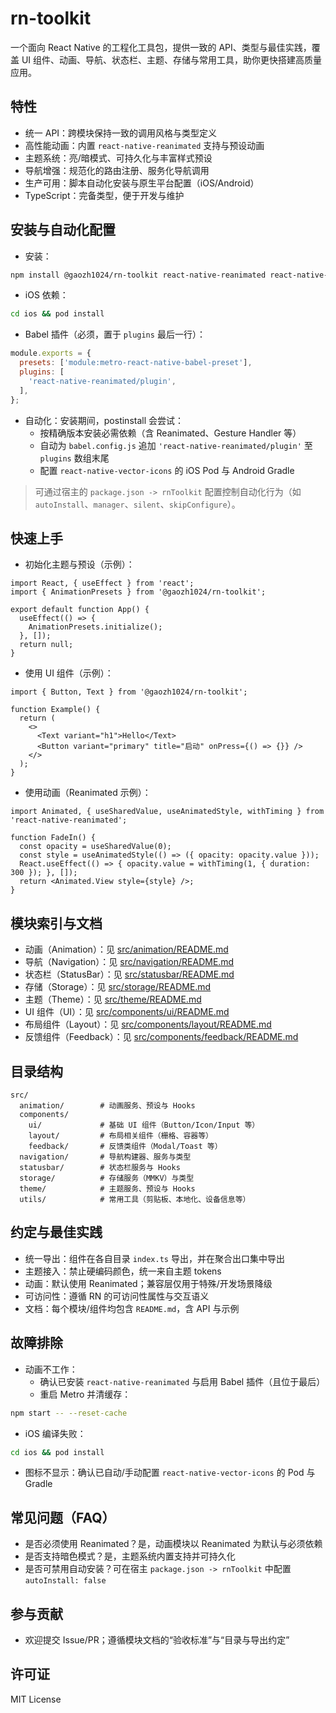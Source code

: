 # rn-toolkit

一个面向 React Native 的工程化工具包，提供一致的 API、类型与最佳实践，覆盖 UI 组件、动画、导航、状态栏、主题、存储与常用工具，助你更快搭建高质量应用。

## 特性
- 统一 API：跨模块保持一致的调用风格与类型定义
- 高性能动画：内置 `react-native-reanimated` 支持与预设动画
- 主题系统：亮/暗模式、可持久化与丰富样式预设
- 导航增强：规范化的路由注册、服务化导航调用
- 生产可用：脚本自动化安装与原生平台配置（iOS/Android）
- TypeScript：完备类型，便于开发与维护

## 安装与自动化配置
- 安装：
```bash
npm install @gaozh1024/rn-toolkit react-native-reanimated react-native-gesture-handler
```
- iOS 依赖：
```bash
cd ios && pod install
```
- Babel 插件（必须，置于 `plugins` 最后一行）：
```javascript
module.exports = {
  presets: ['module:metro-react-native-babel-preset'],
  plugins: [
    'react-native-reanimated/plugin',
  ],
};
```
- 自动化：安装期间，postinstall 会尝试：
  - 按精确版本安装必需依赖（含 Reanimated、Gesture Handler 等）
  - 自动为 `babel.config.js` 追加 `'react-native-reanimated/plugin'` 至 `plugins` 数组末尾
  - 配置 `react-native-vector-icons` 的 iOS Pod 与 Android Gradle

> 可通过宿主的 `package.json -> rnToolkit` 配置控制自动化行为（如 `autoInstall`、`manager`、`silent`、`skipConfigure`）。

## 快速上手
- 初始化主题与预设（示例）：
```tsx
import React, { useEffect } from 'react';
import { AnimationPresets } from '@gaozh1024/rn-toolkit';

export default function App() {
  useEffect(() => {
    AnimationPresets.initialize();
  }, []);
  return null;
}
```
- 使用 UI 组件（示例）：
```tsx
import { Button, Text } from '@gaozh1024/rn-toolkit';

function Example() {
  return (
    <>
      <Text variant="h1">Hello</Text>
      <Button variant="primary" title="启动" onPress={() => {}} />
    </>
  );
}
```
- 使用动画（Reanimated 示例）：
```tsx
import Animated, { useSharedValue, useAnimatedStyle, withTiming } from 'react-native-reanimated';

function FadeIn() {
  const opacity = useSharedValue(0);
  const style = useAnimatedStyle(() => ({ opacity: opacity.value }));
  React.useEffect(() => { opacity.value = withTiming(1, { duration: 300 }); }, []);
  return <Animated.View style={style} />;
}
```

## 模块索引与文档
- 动画（Animation）：见 [src/animation/README.md](src/animation/README.md)
- 导航（Navigation）：见 [src/navigation/README.md](src/navigation/README.md)
- 状态栏（StatusBar）：见 [src/statusbar/README.md](src/statusbar/README.md)
- 存储（Storage）：见 [src/storage/README.md](src/storage/README.md)
- 主题（Theme）：见 [src/theme/README.md](src/theme/README.md)
- UI 组件（UI）：见 [src/components/ui/README.md](src/components/ui/README.md)
- 布局组件（Layout）：见 [src/components/layout/README.md](src/components/layout/README.md)
- 反馈组件（Feedback）：见 [src/components/feedback/README.md](src/components/feedback/README.md)

## 目录结构
```text
src/
  animation/        # 动画服务、预设与 Hooks
  components/
    ui/             # 基础 UI 组件（Button/Icon/Input 等）
    layout/         # 布局相关组件（栅格、容器等）
    feedback/       # 反馈类组件（Modal/Toast 等）
  navigation/       # 导航构建器、服务与类型
  statusbar/        # 状态栏服务与 Hooks
  storage/          # 存储服务（MMKV）与类型
  theme/            # 主题服务、预设与 Hooks
  utils/            # 常用工具（剪贴板、本地化、设备信息等）
```

## 约定与最佳实践
- 统一导出：组件在各自目录 `index.ts` 导出，并在聚合出口集中导出
- 主题接入：禁止硬编码颜色，统一来自主题 tokens
- 动画：默认使用 Reanimated；兼容层仅用于特殊/开发场景降级
- 可访问性：遵循 RN 的可访问性属性与交互语义
- 文档：每个模块/组件均包含 `README.md`，含 API 与示例

## 故障排除
- 动画不工作：
  - 确认已安装 `react-native-reanimated` 与启用 Babel 插件（且位于最后）
  - 重启 Metro 并清缓存：
```bash
npm start -- --reset-cache
```
- iOS 编译失败：
```bash
cd ios && pod install
```
- 图标不显示：确认已自动/手动配置 `react-native-vector-icons` 的 Pod 与 Gradle

## 常见问题（FAQ）
- 是否必须使用 Reanimated？是，动画模块以 Reanimated 为默认与必须依赖
- 是否支持暗色模式？是，主题系统内置支持并可持久化
- 是否可禁用自动安装？可在宿主 `package.json -> rnToolkit` 中配置 `autoInstall: false`

## 参与贡献
- 欢迎提交 Issue/PR；遵循模块文档的“验收标准”与“目录与导出约定”

## 许可证
MIT License